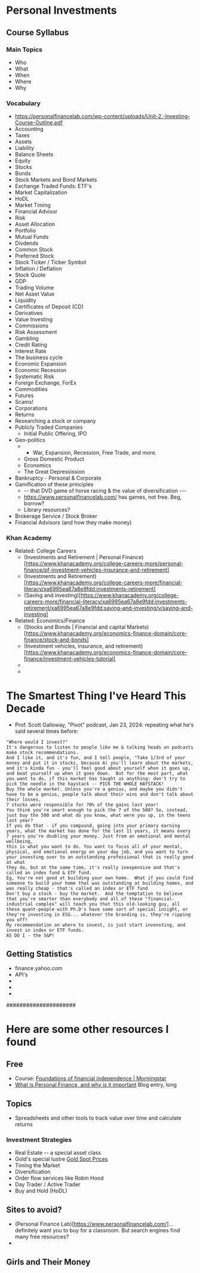 # Personal Investments

## Course Syllabus

### Main Topics

* Who
* What
* When
* Where
* Why

### Vocabulary

* https://personalfinancelab.com/wp-content/uploads/Unit-2.-Investing-Course-Outline.pdf
* Accounting
* Taxes
* Assets
* Liability
* Balance Sheets
* Equity
* Stocks
* Bonds
* Stock Markets and Bond Markets
* Exchange Traded Funds: ETF's
* Market Capitalization
* HoDL
* Market Timing
* Financial Advisor
* Risk
* Asset Allocation
* Portfolio
* Mutual Funds
* Divdends
* Common Stock
* Preferred Stock
* Stock Ticker / Ticker Symbol
* Inflation / Deflation
* Stock Quote
* GDP
* Trading Volume
* Net Asset Value
* Liquidity
* Certificates of Deposit (CD)
* Derivatives
* Value Investing
* Commissions
* Risk Assessment
* Gambling
* Credit Rating
* Interest Rate
* The business cycle
* Economic Expansion
* Economic Recession
* Systematic Risk
* Foreign Exchange, ForEx
* Commodities
* Futures
* Scams!
* Corporations
* Returns
* Researching a stock or company
* Publicly Traded Companies
    * Initial Public Offering, IPO
* Geo-politics
    * - War, Expansion, Recession, Free Trade, and more.
    * Gross Domestic Product
    * Economics
    * The Great Depressission
* Bankruptcy - Personal & Corporate
* Gamification of these principles
    * -- that DVD game of horse racing & the value of diversification ---
    * https://www.personalfinancelab.com/ has games, not free. Beg, borrow?
    * Library resources?
* Brokerage Service / Stock Broker
* Financial Advisors (and how they make money)

### Khan Academy

* Related:  College Careers
    * (Investments and Retirement | Personal Finance)[https://www.khanacademy.org/college-careers-more/personal-finance/pf-investment-vehicles-insurance-and-retirement]
    * (Investments and Retirement)[https://www.khanacademy.org/college-careers-more/financial-literacy/xa6995ea67a8e9fdd:investments-retirement]
    * (Saving and investing)[https://www.khanacademy.org/college-careers-more/financial-literacy/xa6995ea67a8e9fdd:investments-retirement/xa6995ea67a8e9fdd:saving-and-investing/v/saving-and-investing]
* Related: Economics/Finance
    * (Stocks and Bonds | Financial and capital Markets)[https://www.khanacademy.org/economics-finance-domain/core-finance/stock-and-bonds]
    * (Investment vehicles, insurance, and retirement)[https://www.khanacademy.org/economics-finance-domain/core-finance/investment-vehicles-tutorial]
    *
    *


# The Smartest Thing I've Heard This Decade

* Prof. Scott Galloway, "Pivot" podcast, Jan 23, 2024:  repeating what he's said several times before:

```
"Where would I invest?"
It's dangerous to listen to people like me & talking heads on podcasts make stock recommendations.
And I like it, and it's fun, and I tell people, "Take 1/3rd of your money and put it in stocks, because A) you'll learn about the markets, and it's kinda fun - you'll feel good about yourself when it goes up,
and beat yourself up when it goes down.  But for the most part, what you want to do, if this market has taught us anything: don't try to pick the needle in the haystack -- PICK THE WHOLE HAYSTACK!
Buy the whole market. Unless you're a genius, and maybe you didn't have to be a genius, people talk about their wins and don't talk about their losses,
7 stocks were responsible for 70% of the gains last year!
You think you're smart enough to pick the 7 of the 500? So, instead, just buy the 500 and what do you know, what were you up, in the teens last year?
If you do that - if you compound, going into your primary earning years, what the market has done for the last 11 years, it means every 7 years you're doubling your money. Just from an emotional and mental wellbeing,
this is what you want to do. You want to focus all of your mental, physical, and emotional energy on your day job, and you want to turn your investing over to an outstanding professional that is really good at what
they do, but at the same time, it's really inexpensive and that's called an index fund & ETF fund.
Eg, You're not good at building your own home.  What if you could find someone to build your home that was outstanding at building homes, and was really cheap - that's called an index or ETF fund
Don't buy a stock - buy the market.  And the temptation to believe that you're smarter than everybody and all of these "financial-industrial complex" will teach you that this old-looking guy, all
these quant-people with Ph.D's have some sort of special insight, or they're investing in ESG... whatever the branding is, they're ripping you off!
My recommendation on where to invest, is just start invensting, and invest in index or ETF funds.
AS DO I - the S&P!
```


## Getting Statistics

* finance.yahoo.com
* API's
*
*
*

#####################

# Here are some other resources I found

## Free

* Course: [Foundations of financial independence | Morningstar](https://www.morningstar.com.au/insights/personal-finance/244572/introducing-our-investing-course-foundations-of-financial-independence)
* [What is Personal Finance, and why is it important](https://www.investopedia.com/terms/p/personalfinance.asp) Blog entry, long


## Topics

* Spreadsheets and other tools to track value over time and calculate returns

###  Investment Strategies

* Real Estate -- a special asset class
* Gold's special lustre [Gold Spot Prices](https://www.kitco.com/price/precious-metals/gold)
* Timing the Market
* Diversification
* Order flow services like Robin Hood
* Day Trader / Active Trader
* Buy and Hold (HoDL)

## Sites to avoid?

* (Personal Finance Lab)[https://www.personalfinancelab.com/]... definitely want you to buy for a classroom. But search engines find many free resources?
*

## Girls and Their Money
